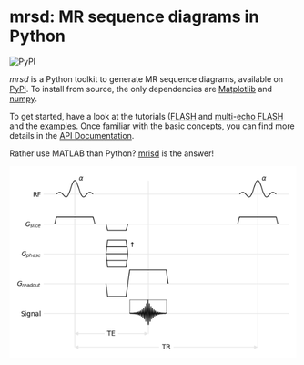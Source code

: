 # mrsd: MR sequence diagrams in Python

![PyPI](https://img.shields.io/pypi/v/mrsd)

*mrsd* is a Python toolkit to generate MR sequence diagrams, available on [PyPi](https://pypi.org/project/mrsd/). To install from source, the only dependencies are [Matplotlib](https://matplotlib.org/) and [numpy](https://numpy.org/).

To get started, have a look at the tutorials ([FLASH](https://mrsd.readthedocs.io/en/latest/flash/index.html) and [multi-echo FLASH](https://mrsd.readthedocs.io/en/latest/multiecho/index.html) and the [examples](https://github.com/lamyj/mrsd/tree/master/examples). Once familiar with the basic concepts, you can find more details in the [API Documentation](https://mrsd.readthedocs.io/en/latest/api/index.html).

Rather use MATLAB than Python? [mrisd](https://github.com/benoitberanger/mri_seq_diagram_matlab) is the answer!

![](docs/flash.png)

